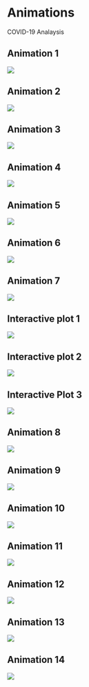 # Animations
COVID-19 Analaysis

## Animation 1
[<img src="https://github.com/Kishore1818/Animations/blob/979860252b4be639743e84b1e87b1c9f18978ecc/pictures/covid_global_weekly_deaths_animation.png">](https://kishore1818.github.io/Animations/covid_global_weekly_deaths_animation.html)

## Animation 2
[<img src="https://github.com/Kishore1818/Animations/blob/f77d34d8d9c2e7eb2d24a593f24dda0586e3ff67/pictures/covid_global_deaths_confirmed_treemap.png">](https://kishore1818.github.io/Animations/covid_global_deaths_confirmed_treemap.html)

## Animation 3
<img src="https://github.com/Kishore1818/Animations/blob/d854667820df0a49e74edb415347d38ee76da1f0/covid_choropleth_deaths_animation.png">

## Animation 4
<img src="https://github.com/Kishore1818/Animations/blob/f8d53ac5d38da9a0732155174fc33097edb0193c/covid_mnly_deaths_running_hbars.gif">

## Animation 5
<img src="https://github.com/Kishore1818/Animations/blob/b4e9f1ea6c905907abfbce709c97baeda834d20c/covid_cum_deathsdly_pie_animation.gif">

## Animation 6
<img src="https://github.com/Kishore1818/Animations/blob/e1aa78c6f32e4cd9bac1215ecf2f1ce8d21d30ec/covid_mnly_country_continent_deaths_animation.png">

## Animation 7
<img src="https://github.com/Kishore1818/Animations/blob/255599811c068f9b5aa2f4c30a907c5754d3c0af/covid_mnly_deaths_running_vbars.gif">

## Interactive plot 1
[<img src="https://github.com/Kishore1818/Animations/blob/b8fd824b9874b95f6ff1e5813525538dbcecfbda/pictures/covid_today_cntry_continent_deaths_confirmed_pie_plt.png">](https://kishore1818.github.io/Animations/covid_today_cntry_continent_deaths_confirmed_pie_plt.html)

## Interactive plot 2
[<img src="https://github.com/Kishore1818/Animations/blob/0cb6a7edac7a559611e25082f4c4be4bd34212ce/pictures/covid_today_deaths_confirmed_pie_plot.jpg">](https://kishore1818.github.io/Animations/covid_deaths_confirmed_pieplot.html)

## Interactive Plot 3
[<img src="https://github.com/Kishore1818/Animations/blob/e98ca1d1c479022686fdfc9a041e1f9d85c4f0c2/pictures/covid_prsntday_deaths_confirmed_hbar_plt.png">](https://kishore1818.github.io/Animations/covid_prsntday_deaths_confirmed_hbar_plt1.html)

## Animation 8
[<img src="https://github.com/Kishore1818/Animations/blob/395073951b571e4cc10184a0defa686b793bb2b6/pictures/covid_deaths_confirmed_lineplt_overtime.png">](https://kishore1818.github.io/Animations/covid_deaths_confirmed_lineplt_overtime_global.html)

## Animation 9
[<img src="https://github.com/Kishore1818/Animations/blob/e2504fa4c8c269fd664e8f296df3bfd6dd2e2d3c/pictures/covid_weekly_continent_histo_deaths_anim.jpg">](https://kishore1818.github.io/Animations/covid_weekly_continent_histo_deaths_animt.html)

## Animation 10
<img src="https://github.com/Kishore1818/Animations/blob/3b27416208e9e77b33ee29666acf75db977059a0/covid_cumdeaths_lineplt_animation.gif">

## Animation 11
<img src="https://github.com/Kishore1818/Animations/blob/4f2d0178203a74229ce5d3c4d74b4f54e4c8f20c/covid_continents_dlydeaths_lineplt_anim1.gif">

## Animation 12
<img src="https://github.com/Kishore1818/Animations/blob/498928a7b1010a2b00f535f20659411f00c5d37e/covid_continents_7drun_lineplt_animation.gif">

## Animation 13
<img src="https://github.com/Kishore1818/Animations/blob/1d2e78ffcf0ff01c2ec301a93c3f5281ab740429/covid_cumconfrmed_lineplt_anim.gif">

## Animation 14
<img src="https://github.com/Kishore1818/Animations/blob/b19088a3ceb1a9cbdf21b35f25658048e94bfbb7/covid_lnept_7drolling_country_Indanim.gif">
